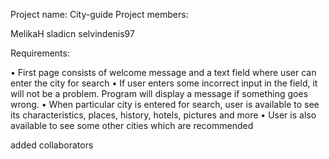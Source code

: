 Project name: City-guide
Project members: 

MelikaH
sladicn
selvindenis97

Requirements:

•	First page consists of welcome message and a text field where user can enter the city for search
•	If user enters some incorrect input in the field, it will not be a problem. Program will display a message if something goes wrong.
•	When particular city is entered for search, user is available to see its characteristics, places, history, hotels, pictures and more
•	User is also available to see some other cities which are recommended 

added collaborators
